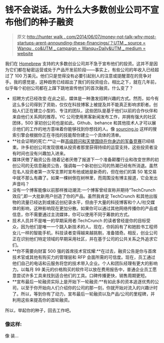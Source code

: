 # 钱不会说话。为什么大多数创业公司不宣布他们的种子融资

> 原文:[http://hunter walk . com/2014/06/07/money-not-talk-why-most-startups-arent-announding-these-financings/？UTM _ source = Wanqu . co&UTM _ campaign = Wanqu+Daily&UTM _ medium = website](http://hunterwalk.com/2014/06/07/money-doesnt-talk-why-most-startups-arent-announcing-their-seed-financings/?utm_source=wanqu.co&utm_campaign=Wanqu+Daily&utm_medium=website)



我们在 [Homebrew](http://homebrew.co/) 支持的大多数创业公司并不急于宣布他们的投资。这并不是因为它们都在秘密运营或处于产品开发前阶段——事实上，有些公司的年收入已经超过了 100 万美元。他们只是觉得没有必要引起别人的注意或提醒潜在的竞争对手。我的感觉是，这种趋势已经超出了我们的投资组合。相比之下，就在几年前，似乎每个初创公司都在上蹿下跳地宣传他们的首次融资。什么变了？

*   招聘方式已经改变:在此之前，媒体是一种激发招聘兴趣的方式。然而，如今有这么多公司得到了资助，仅仅在科技博客上被提及并不能真正影响求职者。创始人们正在建立小型的、专注的团队，这些团队是基于他们以前的合作伙伴和来自他们关系网的推荐。YC 公司使用黑客新闻发布工作，并拥有强大的社区团体，500 家初创公司也是如此。Github、behance 和其他技术人才可以展示他们的工作的地方意味着你能够找到你想找的人。像 [sourcing.io](https://sourcing.io/) 这样的搜索引擎会根据你正在寻找的技能帮你建立一个具体的清单。
*   **社会证明的死亡:**让一群[高级顾问和天使围绕在你身边的军备竞赛](http://hunterwalk.com/2012/06/06/the-death-of-social-proof/)已经结束。许多初创公司发现很难从投资者那里获得持续的运营支持，这些投资者没有时间也没有兴趣加入进来。
*   媒体厌倦了融资公告:随着记者厌倦了报道下一个准备颠覆行业和改变世界的初创公司的无信息融资公告，强调每一个新初创公司的热潮已经有所消退。虽然在名人投资者第一次写支票时宣布他或她是新奇的，但在他们的第 50 笔交易中就不那么有趣了。如果一棵树倒在树林里，而周围没有博主报道，它会发出声音吗？
*   没有一个博客能像以前那样推动潮流:一个博客曾经宣称并期待“TechCrunch 效应”,即一大批新用户创造了你的产品。虽然我肯定 TechCrunch 和其他出版物的流量已经达到或接近创纪录水平，但由于大量的科技博客和个人/社交媒体的影响，这种影响现在更加分散。如果你可以通过其他网络传播你的产品或信息，你不需要通过主流媒体，你可以使用不同于筹款的方式。
*   技术人员并不是唯一的早期采用者:TechCrunch 的读者曾经是你的目标受众，因为他们是唯一一个跳入新技术的人。现在，你妈妈有了和她脸书工程师女儿一样的智能手机，科技读者变得越来越挑剔，准备猎奇。相反，创业公司正在识别他们特定领域的早期采用社区，并在基于公司的公共关系之外追求它们。
*   **你不需要向财富 500 强的首席技术官炫耀:**在过去，融资公告是你与首席技术官或其他有购买力的管理层和 RFP 会面所需的可信度。现在，员工通过他们自己的电话和云服务将您的技术带入企业。个人和团队经理有更大的影响力。以每月 99 美元的价格购买的软件可以放在费用报告中，普通企业员工愿意尝试许多工具来找到适合他们的工具。口碑传播更快，销售周期更短。
*   **宣布最后一轮融资实际上是开始下一轮融资:**有如此多的资本追逐优秀的公司，以至于你开始向人们介绍你的公司的那一刻，你就开始对流入的兴趣计时了。所以，等到你有了动力，宣布最后一轮融资以及产品/公司的里程碑，并利用这些来提高你的首轮融资。

所以，举起你的种子，回去工作吧。

### 像这样:

像 装...

